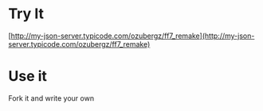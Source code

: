 # Try It
[http://my-json-server.typicode.com/ozubergz/ff7_remake](http://my-json-server.typicode.com/ozubergz/ff7_remake)

# Use it
Fork it and write your own
